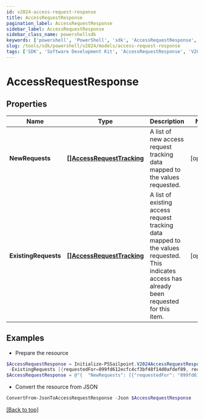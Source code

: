 ```yaml
---
id: v2024-access-request-response
title: AccessRequestResponse
pagination_label: AccessRequestResponse
sidebar_label: AccessRequestResponse
sidebar_class_name: powershellsdk
keywords: ['powershell', 'PowerShell', 'sdk', 'AccessRequestResponse', 'V2024AccessRequestResponse'] 
slug: /tools/sdk/powershell/v2024/models/access-request-response
tags: ['SDK', 'Software Development Kit', 'AccessRequestResponse', 'V2024AccessRequestResponse']
---
```



# AccessRequestResponse

## Properties

Name | Type | Description | Notes
------------ | ------------- | ------------- | -------------
**NewRequests** | [**[]AccessRequestTracking**](access-request-tracking) | A list of new access request tracking data mapped to the values requested. | [optional] 
**ExistingRequests** | [**[]AccessRequestTracking**](access-request-tracking) | A list of existing access request tracking data mapped to the values requested.  This indicates access has already been requested for this item. | [optional] 

## Examples

- Prepare the resource
```powershell
$AccessRequestResponse = Initialize-PSSailpoint.V2024AccessRequestResponse  -NewRequests [{requestedFor=899fd612ecfc4cf3bf48f14d0afdef89, requestedItemsDetails=[{type=ENTITLEMENT, id=779c6fd7171540bba1184e5946112c28}], attributesHash=-1928438224, accessRequestIds=[5d3118c518a44ec7805450d53479ccdb]}] `
 -ExistingRequests [{requestedFor=899fd612ecfc4cf3bf48f14d0afdef89, requestedItemsDetails=[{type=ROLE, id=779c6fd7171540bbc1184e5946112c28}], attributesHash=2843118224, accessRequestIds=[5d3118c518a44ec7805450d53479ccdc]}]
$AccessRequestResponse = @"{  "NewRequests": [{"requestedFor": "899fd612ecfc4cf3bf48f14d0afdef89", "requestedItemsDetails":[{"type": "ENTITLEMENT", "id": "779c6fd7171540bba1184e5946112c28}]", "attributesHash": "-1928438224", "accessRequestIds":["5d3118c518a44ec7805450d53479ccdb"]}], "ExistingRequests": [{"requestedFor": "899fd612ecfc4cf3bf48f14d0afdef89", "requestedItemsDetails":[{"type": "ROLE", "id": "779c6fd7171540bbc1184e5946112c28}]", "attributesHash": "2843118224", "accessRequestIds":["5d3118c518a44ec7805450d53479ccdc"]}] }]}]}"@
```

- Convert the resource from JSON
```powershell
ConvertFrom-JsonToAccessRequestResponse -Json $AccessRequestResponse
```


[[Back to top]](#) 

